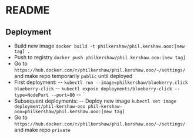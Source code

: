 # README

## Deployment
- Build new image `docker build -t philkershaw/phil.kershaw.ooo:[new tag] .`
- Push to registry `docker push philkershaw/phil.kershaw.ooo:[new tag]`
- Go to `https://hub.docker.com/r/philkershaw/phil.kershaw.ooo/~/settings/` and make repo temporarily `public` until deployed
- First deployment:
-- `kubectl run --image=philkershaw/blueberry.click blueberry-click`
-- `kubectl expose deployments/blueberry-click --type=NodePort --port=80`
-- ``
- Subsequent deployments:
-- Deploy new image `kubectl set image deployment/phil-kershaw-ooo phil-kershaw-ooo=philkershaw/phil.kershaw.ooo:[new tag]`
- Go to `https://hub.docker.com/r/philkershaw/phil.kershaw.ooo/~/settings/` and make repo `private`